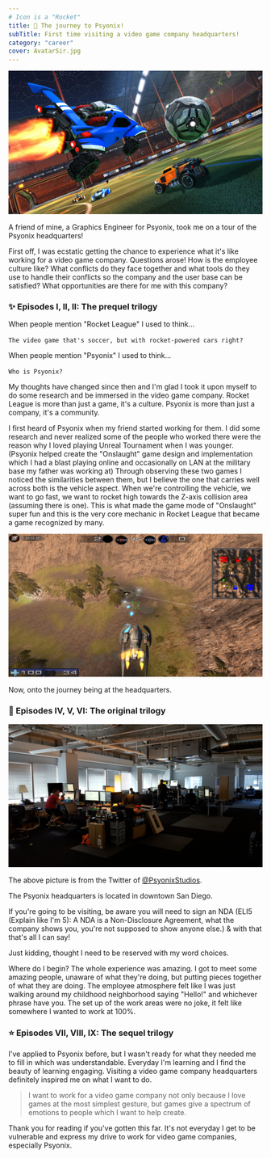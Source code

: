 ```yaml
---
# Icon is a "Rocket"
title: 🚀 The journey to Psyonix!
subTitle: First time visiting a video game company headquarters!
category: "career"
cover: AvatarSir.jpg
---
```


![RocketLeague](RocketLeague.jpg)

A friend of mine, a Graphics Engineer for Psyonix, took me on a tour of the Psyonix headquarters!

First off, I was ecstatic getting the chance to experience what it's like working for a video game company. Questions arose! How is the employee culture like? What conflicts do they face together and what tools do they use to handle their conflicts so the company and the user base can be satisfied? What opportunities are there for me with this company?

### ✨ Episodes I, II, II: The prequel trilogy

When people mention "Rocket League" I used to think...

`The video game that's soccer, but with rocket-powered cars right?`

When people mention "Psyonix" I used to think...

`Who is Psyonix?`

My thoughts have changed since then and I'm glad I took it upon myself to do some research and be immersed in the video game company. Rocket League is more than just a game, it's a culture. Psyonix is more than just a company, it's a community.

I first heard of Psyonix when my friend started working for them. I did some research and never realized some of the people who worked there were the reason why I loved playing Unreal Tournament when I was younger. (Psyonix helped create the "Onslaught" game design and implementation which I had a blast playing online and occasionally on LAN at the military base my father was working at) Through observing these two games I noticed the similarities between them, but I believe the one that carries well across both is the vehicle aspect. When we're controlling the vehicle, we want to go fast, we want to rocket high towards the Z-axis collision area (assuming there is one). This is what made the game mode of "Onslaught" super fun and this is the very core mechanic in Rocket League that became a game recognized by many.

![UnrealOnslaught](UnrealOnslaught.jpg)

Now, onto the journey being at the headquarters.

### 🌟 Episodes IV, V, VI: The original trilogy

![PsyonixHeadquarters](PsyonixHeadquarters.jpg)

The above picture is from the Twitter of <a href="https://twitter.com/PsyonixStudios" target="_blank">@PsyonixStudios</a>.

The Psyonix headquarters is located in downtown San Diego.

If you're going to be visiting, be aware you will need to sign an NDA (ELI5 (Explain like I'm 5): A NDA is a Non-Disclosure Agreement, what the company shows you, you're not supposed to show anyone else.) & with that that's all I can say!

Just kidding, thought I need to be reserved with my word choices.

Where do I begin? The whole experience was amazing. I got to meet some amazing people, unaware of what they're doing, but putting pieces together of what they are doing. The employee atmosphere felt like I was just walking around my childhood neighborhood saying "Hello!" and whichever phrase have you. The set up of the work areas were no joke, it felt like somewhere I wanted to work at 100%.

### ⭐ Episodes VII, VIII, IX: The sequel trilogy

I've applied to Psyonix before, but I wasn't ready for what they needed me to fill in which was understandable. Everyday I'm learning and I find the beauty of learning engaging. Visiting a video game company headquarters definitely inspired me on what I want to do. 

> I want to work for a video game company not only because I love games at the most simplest gesture, but games give a spectrum of emotions to people which I want to help create.

Thank you for reading if you've gotten this far. It's not everyday I get to be vulnerable and express my drive to work for video game companies, especially Psyonix.